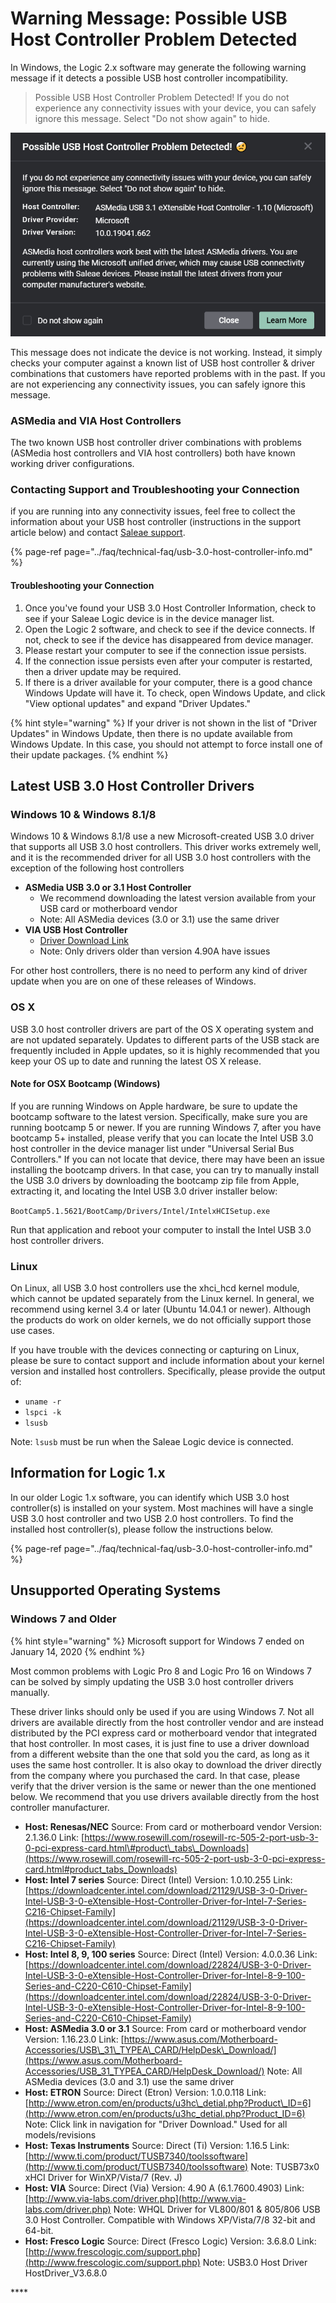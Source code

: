 # Warning Message: Possible USB Host Controller Problem Detected

In Windows, the Logic 2.x software may generate the following warning message if it detects a possible USB host controller incompatibility.

> Possible USB Host Controller Problem Detected! If you do not experience any connectivity issues with your device, you can safely ignore this message. Select "Do not show again" to hide.

![Possible USB Host Controller Problem Detected](../.gitbook/assets/screen-shot-2021-04-02-at-3.32.20-pm.png)

This message does not indicate the device is not working. Instead, it simply checks your computer against a known list of USB host controller & driver combinations that customers have reported problems with in the past. If you are not experiencing any connectivity issues, you can safely ignore this message.

### ASMedia and VIA Host Controllers

The two known USB host controller driver combinations with problems \(ASMedia host controllers and VIA host controllers\) both have known working driver configurations.

### Contacting Support and Troubleshooting your Connection

if you are running into any connectivity issues, feel free to collect the information about your USB host controller \(instructions in the support article below\) and contact [Saleae support](https://contact.saleae.com/hc/en-us/requests/new).

{% page-ref page="../faq/technical-faq/usb-3.0-host-controller-info.md" %}

#### Troubleshooting your Connection

1. Once you've found your USB 3.0 Host Controller Information, check to see if your Saleae Logic device is in the device manager list.
2. Open the Logic 2 software, and check to see if the device connects. If not, check to see if the device has disappeared from device manager.
3. Please restart your computer to see if the connection issue persists.
4. If the connection issue persists even after your computer is restarted, then a driver update may be required.
5. If there is a driver available for your computer, there is a good chance Windows Update will have it. To check, open Windows Update, and click "View optional updates" and expand "Driver Updates."

{% hint style="warning" %}
If your driver is not shown in the list of "Driver Updates" in Windows Update, then there is no update available from Windows Update. In this case, you should not attempt to force install one of their update packages.
{% endhint %}

## Latest USB 3.0 Host Controller Drivers

### Windows 10 & Windows 8.1/8

Windows 10 & Windows 8.1/8 use a new Microsoft-created USB 3.0 driver that supports all USB 3.0 host controllers. This driver works extremely well, and it is the recommended driver for all USB 3.0 host controllers with the exception of the following host controllers

* **ASMedia USB 3.0 or 3.1 Host Controller**
  * We recommend downloading the latest version available from your USB card or motherboard vendor
  * Note: All ASMedia devices \(3.0 or 3.1\) use the same driver
* **VIA USB Host Controller**
  * [Driver Download Link](http://www.via-labs.com/driver.php)
  * Note: Only drivers older than version 4.90A have issues

For other host controllers, there is no need to perform any kind of driver update when you are on one of these releases of Windows.

### OS X

USB 3.0 host controller drivers are part of the OS X operating system and are not updated separately. Updates to different parts of the USB stack are frequently included in Apple updates, so it is highly recommended that you keep your OS up to date and running the latest OS X release.

#### Note for OSX Bootcamp \(Windows\)

If you are running Windows on Apple hardware, be sure to update the bootcamp software to the latest version. Specifically, make sure you are running bootcamp 5 or newer. If you are running Windows 7, after you have bootcamp 5+ installed, please verify that you can locate the Intel USB 3.0 host controller in the device manager list under "Universal Serial Bus Controllers." If you can not locate that device, there may have been an issue installing the bootcamp drivers. In that case, you can try to manually install the USB 3.0 drivers by downloading the bootcamp zip file from Apple, extracting it, and locating the Intel USB 3.0 driver installer below:

`BootCamp5.1.5621/BootCamp/Drivers/Intel/IntelxHCISetup.exe`

Run that application and reboot your computer to install the Intel USB 3.0 host controller drivers.

### Linux

On Linux, all USB 3.0 host controllers use the xhci\_hcd kernel module, which cannot be updated separately from the Linux kernel. In general, we recommend using kernel 3.4 or later \(Ubuntu 14.04.1 or newer\). Although the products do work on older kernels, we do not officially support those use cases.

If you have trouble with the devices connecting or capturing on Linux, please be sure to contact support and include information about your kernel version and installed host controllers. Specifically, please provide the output of:

* `uname -r`
* `lspci -k`
* `lsusb`

Note: `lsusb` must be run when the Saleae Logic device is connected.

## Information for Logic 1.x

In our older Logic 1.x software, you can identify which USB 3.0 host controller\(s\) is installed on your system. Most machines will have a single USB 3.0 host controller and two USB 2.0 host controllers. To find the installed host controller\(s\), please follow the instructions below.

{% page-ref page="../faq/technical-faq/usb-3.0-host-controller-info.md" %}

## Unsupported Operating Systems

### Windows 7 and Older

{% hint style="warning" %}
Microsoft support for Windows 7 ended on January 14, 2020
{% endhint %}

Most common problems with Logic Pro 8 and Logic Pro 16 on Windows 7 can be solved by simply updating the USB 3.0 host controller drivers manually.

These driver links should only be used if you are using Windows 7. Not all drivers are available directly from the host controller vendor and are instead distributed by the PCI express card or motherboard vendor that integrated that host controller. In most cases, it is just fine to use a driver download from a different website than the one that sold you the card, as long as it uses the same host controller. It is also okay to download the driver directly from the company where you purchased the card. In that case, please verify that the driver version is the same or newer than the one mentioned below. We recommend that you use drivers available directly from the host controller manufacturer.

* **Host: Renesas/NEC**  Source: From card or motherboard vendor  Version: 2.1.36.0  Link: [https://www.rosewill.com/rosewill-rc-505-2-port-usb-3-0-pci-express-card.html\#product\_tabs\_Downloads](https://www.rosewill.com/rosewill-rc-505-2-port-usb-3-0-pci-express-card.html#product_tabs_Downloads)
* **Host: Intel 7 series**  Source: Direct \(Intel\)  Version: 1.0.10.255  Link: [https://downloadcenter.intel.com/download/21129/USB-3-0-Driver-Intel-USB-3-0-eXtensible-Host-Controller-Driver-for-Intel-7-Series-C216-Chipset-Family](https://downloadcenter.intel.com/download/21129/USB-3-0-Driver-Intel-USB-3-0-eXtensible-Host-Controller-Driver-for-Intel-7-Series-C216-Chipset-Family)
* **Host: Intel 8, 9, 100 series**  Source: Direct \(Intel\)  Version: 4.0.0.36  Link: [https://downloadcenter.intel.com/download/22824/USB-3-0-Driver-Intel-USB-3-0-eXtensible-Host-Controller-Driver-for-Intel-8-9-100-Series-and-C220-C610-Chipset-Family](https://downloadcenter.intel.com/download/22824/USB-3-0-Driver-Intel-USB-3-0-eXtensible-Host-Controller-Driver-for-Intel-8-9-100-Series-and-C220-C610-Chipset-Family)
* **Host: ASMedia 3.0 or 3.1**  Source: From card or motherboard vendor  Version: 1.16.23.0  Link: [https://www.asus.com/Motherboard-Accessories/USB\_31\_TYPEA\_CARD/HelpDesk\_Download/](https://www.asus.com/Motherboard-Accessories/USB_31_TYPEA_CARD/HelpDesk_Download/) Note: All ASMedia devices \(3.0 and 3.1\) use the same driver
* **Host: ETRON**  Source: Direct \(Etron\)  Version: 1.0.0.118  Link: [http://www.etron.com/en/products/u3hc\_detial.php?Product\_ID=6](http://www.etron.com/en/products/u3hc_detial.php?Product_ID=6)  Note: Click link in navigation for "Driver Download." Used for all models/revisions
* **Host: Texas Instruments**  Source: Direct \(Ti\)  Version: 1.16.5  Link: [http://www.ti.com/product/TUSB7340/toolssoftware](http://www.ti.com/product/TUSB7340/toolssoftware)  Note: TUSB73x0 xHCI Driver for WinXP/Vista/7 \(Rev. J\)
* **Host: VIA**  Source: Direct \(Via\)  Version: 4.90 A \(6.1.7600.4903\)  Link: [http://www.via-labs.com/driver.php](http://www.via-labs.com/driver.php)  Note: WHQL Driver for VL800/801 & 805/806 USB 3.0 Host Controller. Compatible with Windows XP/Vista/7/8 32-bit and 64-bit.
* **Host: Fresco Logic**  Source: Direct \(Fresco Logic\)  Version: 3.6.8.0  Link: [http://www.frescologic.com/support.php](http://www.frescologic.com/support.php)  Note: USB3.0 Host Driver HostDriver\_V3.6.8.0

\*\*\*\*

